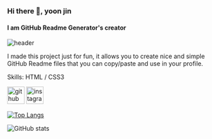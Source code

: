 ### Hi there 👋, yoon jin
#### I am GitHub Readme Generator's creator
![header](https://capsule-render.vercel.app/api?type=wave&color=auto&height=300&section=header&text=capsule%20render&fontSize=90&text=Hello%World!)

I made this project just for fun, it allows you to create nice and simple GitHub Readme files that you can copy/paste and use in your profile.

Skills: HTML / CSS3

[<img src='https://cdn.jsdelivr.net/npm/simple-icons@3.0.1/icons/github.svg' alt='github' height='40'>](https://github.com/nmgvnm) [<img src='https://cdn.jsdelivr.net/npm/simple-icons@3.0.1/icons/instagram.svg' alt='instagram' height='40'>](https://www.instagram.com/yoon_jinn/)  

[![Top Langs](https://github-readme-stats.vercel.app/api/top-langs/?username=nmgvnm)](https://github.com/anuraghazra/github-readme-stats)

![GitHub stats](https://github-readme-stats.vercel.app/api?username=nmgvnm&show_icons=true&count_private=true)  
